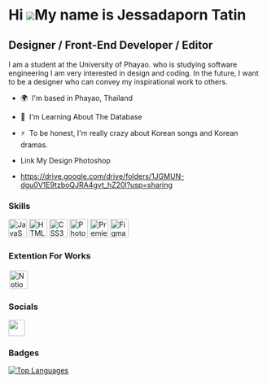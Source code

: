 Hi ![](https://user-images.githubusercontent.com/18350557/176309783-0785949b-9127-417c-8b55-ab5a4333674e.gif)My name is Jessadaporn Tatin
=========================================================================================================================================

Designer / Front-End Developer / Editor
---------------------------------------

I am a student at the University of Phayao. who is studying software engineering I am very interested in design and coding. In the future, I want to be a designer who can convey my inspirational work to others.

* 🌍  I'm based in Phayao, Thailand
* 🧠  I'm Learning About The Database
* ⚡  To be honest, I'm really crazy about Korean songs and Korean dramas.
  
* Link My Design Photoshop
* https://drive.google.com/drive/folders/1JGMUN-dgu0V1E9tzboQJRA4gvt_hZ20l?usp=sharing


### Skills


<p align="left">
<a href="https://developer.mozilla.org/en-US/docs/Web/JavaScript" target="_blank" rel="noreferrer"><img src="https://raw.githubusercontent.com/danielcranney/readme-generator/main/public/icons/skills/javascript-colored.svg" width="36" height="36" alt="JavaScript" /></a>
<a href="https://developer.mozilla.org/en-US/docs/Glossary/HTML5" target="_blank" rel="noreferrer"><img src="https://raw.githubusercontent.com/danielcranney/readme-generator/main/public/icons/skills/html5-colored.svg" width="36" height="36" alt="HTML5" /></a>
<a href="https://www.w3.org/TR/CSS/#css" target="_blank" rel="noreferrer"><img src="https://raw.githubusercontent.com/danielcranney/readme-generator/main/public/icons/skills/css3-colored.svg" width="36" height="36" alt="CSS3" /></a>
<a href="https://www.adobe.com/uk/products/photoshop.html" target="_blank" rel="noreferrer"><img src="https://raw.githubusercontent.com/danielcranney/readme-generator/main/public/icons/skills/photoshop-colored.svg" width="36" height="36" alt="Photoshop" /></a>
<a href="https://www.adobe.com/uk/products/premiere.html" target="_blank" rel="noreferrer"><img src="https://raw.githubusercontent.com/danielcranney/readme-generator/main/public/icons/skills/premierepro-colored.svg" width="36" height="36" alt="Premiere Pro" /></a>
<a href="https://www.figma.com/" target="_blank" rel="noreferrer"><img src="https://raw.githubusercontent.com/danielcranney/readme-generator/main/public/icons/skills/figma-colored.svg" width="36" height="36" alt="Figma" /></a>
</p>

### Extention For Works
<p align="left">
<img style="border:2px solid #ffffff" src="https://www.svgrepo.com/download/315258/notion.svg](https://upload.wikimedia.org/wikipedia/commons/thumb/e/e9/Notion-logo.svg/2048px-Notion-logo.svg.png](https://assets.stickpng.com/images/5fb6d3336e2d460004a5e31f.png)](https://www.svgrepo.com/download/315258/notion.svg](https://static-00.iconduck.com/assets.00/notion-icon-981x1024-917j5reb.png" width="36" height="36" alt="Notion">


### Socials

<p align="left"> <a href="https://www.github.com/3Melody" target="_blank" rel="noreferrer"><img src="https://raw.githubusercontent.com/danielcranney/readme-generator/main/public/icons/socials/github.svg" width="32" height="32" /></a></p>

### Badges

<a href="https://github.com/3Melody" align="left"><img src="https://github-readme-stats.vercel.app/api/top-langs/?username=3Melody&langs_count=10&title_color=0891b2&text_color=ffffff&icon_color=0891b2&bg_color=1c1917&hide_border=true&locale=en&custom_title=Top%20%Languages" alt="Top Languages" /></a>


